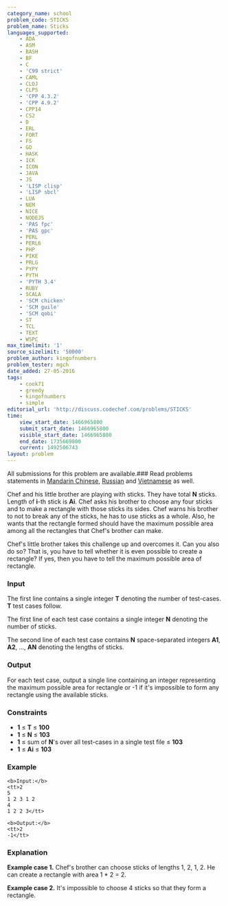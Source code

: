 ```yaml
---
category_name: school
problem_code: STICKS
problem_name: Sticks
languages_supported:
    - ADA
    - ASM
    - BASH
    - BF
    - C
    - 'C99 strict'
    - CAML
    - CLOJ
    - CLPS
    - 'CPP 4.3.2'
    - 'CPP 4.9.2'
    - CPP14
    - CS2
    - D
    - ERL
    - FORT
    - FS
    - GO
    - HASK
    - ICK
    - ICON
    - JAVA
    - JS
    - 'LISP clisp'
    - 'LISP sbcl'
    - LUA
    - NEM
    - NICE
    - NODEJS
    - 'PAS fpc'
    - 'PAS gpc'
    - PERL
    - PERL6
    - PHP
    - PIKE
    - PRLG
    - PYPY
    - PYTH
    - 'PYTH 3.4'
    - RUBY
    - SCALA
    - 'SCM chicken'
    - 'SCM guile'
    - 'SCM qobi'
    - ST
    - TCL
    - TEXT
    - WSPC
max_timelimit: '1'
source_sizelimit: '50000'
problem_author: kingofnumbers
problem_tester: mgch
date_added: 27-05-2016
tags:
    - cook71
    - greedy
    - kingofnumbers
    - simple
editorial_url: 'http://discuss.codechef.com/problems/STICKS'
time:
    view_start_date: 1466965800
    submit_start_date: 1466965800
    visible_start_date: 1466965800
    end_date: 1735669800
    current: 1492506743
layout: problem
---
```

All submissions for this problem are available.###  Read problems statements in [Mandarin Chinese](http://www.codechef.com/download/translated/COOK71/mandarin/STICKS.pdf), [Russian](http://www.codechef.com/download/translated/COOK71/russian/STICKS.pdf) and [Vietnamese](http://www.codechef.com/download/translated/COOK71/vietnamese/STICKS.pdf) as well.

Chef and his little brother are playing with sticks. They have total **N** sticks. Length of **i**-th stick is **Ai**. Chef asks his brother to choose any four sticks and to make a rectangle with those sticks its sides. Chef warns his brother to not to break any of the sticks, he has to use sticks as a whole. Also, he wants that the rectangle formed should have the maximum possible area among all the rectangles that Chef's brother can make.

Chef's little brother takes this challenge up and overcomes it. Can you also do so? That is, you have to tell whether it is even possible to create a rectangle? If yes, then you have to tell the maximum possible area of rectangle.

### Input

The first line contains a single integer **T** denoting the number of test-cases. **T** test cases follow.

The first line of each test case contains a single integer **N** denoting the number of sticks.

The second line of each test case contains **N** space-separated integers **A1**, **A2**, ..., **AN** denoting the lengths of sticks.

### Output

For each test case, output a single line containing an integer representing the maximum possible area for rectangle or -1 if it's impossible to form any rectangle using the available sticks.

### Constraints

- **1** ≤ **T** ≤ **100**
- **1** ≤ **N** ≤ **103**
- **1** ≤ sum of **N**'s over all test-cases in a single test file ≤ **103**
- **1** ≤ **Ai** ≤ **103**

### Example

```
<b>Input:</b>
<tt>2
5
1 2 3 1 2
4
1 2 2 3</tt>

<b>Output:</b>
<tt>2
-1</tt>

```
### Explanation

**Example case 1.** Chef's brother can choose sticks of lengths 1, 2, 1, 2. He can create a rectangle with area 1 \* 2 = 2.

**Example case 2.** It's impossible to choose 4 sticks so that they form a rectangle.